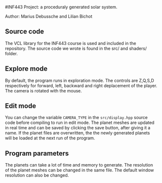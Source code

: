 #INF443 Project: a proceduraly generated solar system.

Author: Marius Debussche and Lilian Bichot

## Source code
The VCL library for the INF443 course is used and included in the repository. The source code we wrote is found in the src/ and shaders/ folder.

## Explore mode
By default, the program runs in exploration mode. The controls are Z,Q,S,D respectively for forward, left, backward and right deplacement of the player. The camera is rotated with the mouse.

## Edit mode
You can change the variable `CAMERA_TYPE` in the `src/display.hpp` source code before compiling to run in edit mode. The planet meshes are updated in real time and can be saved by clicking the save button, after giving it a name. If the planet files are overwritten, the the newly generated planets will be loaded at the next run of the program.

## Program parameters
The planets can take a lot of time and memory to generate. The resolution of the planet meshes can be changed in the same file.
The default window resolution can also be changed.